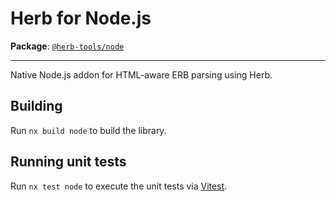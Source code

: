 # Herb for Node.js

**Package**: [`@herb-tools/node`](https://www.npmjs.com/package/@herb-tools/node)

---

Native Node.js addon for HTML-aware ERB parsing using Herb.

## Building

Run `nx build node` to build the library.

## Running unit tests

Run `nx test node` to execute the unit tests via [Vitest](https://vitest.dev/).
